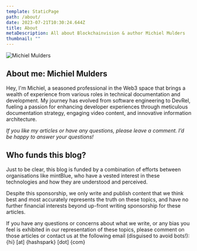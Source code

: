 ```yaml
---
template: StaticPage
path: /about/
date: 2023-07-21T10:30:24.644Z
title: About
metaDescription: All about Blockchainvision & author Michiel Mulders
thumbnail: ""
---
```

![Michiel Mulders](/assets/michiel_mulders.jpeg "Michiel Mulders")

## About me: Michiel Mulders

Hey, I'm Michiel, a seasoned professional in the Web3 space that brings a wealth of experience from various roles in technical documentation and development. My journey has evolved from software engineering to DevRel, fueling a passion for enhancing developer experiences through meticulous documentation strategy, engaging video content, and innovative information architecture.

*If you like my articles or have any questions, please leave a comment. I’d be happy to answer your questions!*

## Who funds this blog?

Just to be clear, this blog is funded by a combination of efforts between organisations like mintBlue, who have a vested interest in these technologies and how they are understood and perceived. 

Despite this sponsorship, we only write and publish content that we think best and most accurately represents the truth on these topics, and have no further financial interests beyond up-front writing sponsorship for these articles.

If you have any questions or concerns about what we write, or any bias you feel is exhibited in our representation of these topics, please comment on those articles or contact us at the following email (disguised to avoid bots!): {hi} \[at] {hashspark} \[dot] {com}